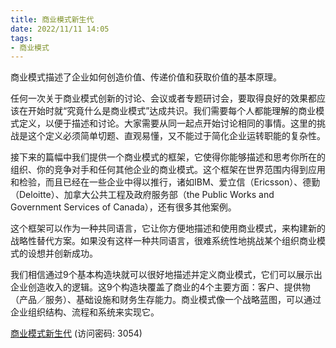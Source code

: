 ```yaml
---
title: 商业模式新生代
date: 2022/11/11 14:05
tags:
- 商业模式
---
```

商业模式描述了企业如何创造价值、传递价值和获取价值的基本原理。

任何一次关于商业模式创新的讨论、会议或者专题研讨会，要取得良好的效果都应该在开始时就“究竟什么是商业模式”达成共识。我们需要每个人都能理解的商业模式定义，以便于描述和讨论。大家需要从同一起点开始讨论相同的事情。这里的挑战是这个定义必须简单切题、直观易懂，又不能过于简化企业运转职能的复杂性。

接下来的篇幅中我们提供一个商业模式的框架，它使得你能够描述和思考你所在的组织、你的竞争对手和任何其他企业的商业模式。这个框架在世界范围内得到应用和检验，而且已经在一些企业中得以推行，诸如IBM、爱立信（Ericsson）、德勤（Deloitte）、加拿大公共工程及政府服务部（the Public Works and Government Services of Canada），还有很多其他案例。
<!-- more -->
这个框架可以作为一种共同语言，它让你方便地描述和使用商业模式，来构建新的战略性替代方案。如果没有这样一种共同语言，很难系统性地挑战某个组织商业模式的设想并创新成功。

我们相信通过9个基本构造块就可以很好地描述并定义商业模式，它们可以展示出企业创造收入的逻辑。这9个构造块覆盖了商业的4个主要方面：客户、提供物（产品／服务）、基础设施和财务生存能力。商业模式像一个战略蓝图，可以通过企业组织结构、流程和系统来实现它。

[商业模式新生代](https://url12.ctfile.com/f/3948612-722537514-e664fb?p=3054)
(访问密码: 3054)

